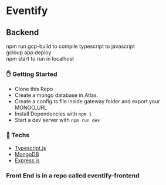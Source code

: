 # Eventify 
## Backend 
npm run gcp-build to compile typescript to javascript <br />
gcloup app deploy <br />
npm start to run in localhost

### :hand: Getting Started
- Clone this Repo
- Create a mongo database in Atlas.
- Create a config.ts file inside gateway folder and export your MONGO_URL 
- Install Dependencies with `npm i`
- Start a dev server with  `npm run dev`



### :rocket: Techs
- [Typescript.js](https://www.typescriptlang.org/)
- [MongoDB](https://www.mongodb.com/)
- [Express.js](https://expressjs.com/)

### Front End is in a repo called eventify-frontend
